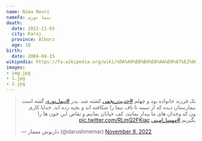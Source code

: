 ```yaml
---
name: Nima Nouri
nameFa: نیما نوری
death:
  date: 2022-11-03
  city: Karaj
  province: Alborz
  age: 18
birth:
  date: 2004-04-15
wikipedia: https://fa.wikipedia.org/wiki/%DA%A9%D8%B4%D8%AA%D9%87%E2%80%8C%D8%B4%D8%AF%D9%86_%D9%86%DB%8C%D9%85%D8%A7_%D9%86%D9%88%D8%B1%DB%8C
images:
- img.jpg
- 1.jpg
- 2.jpg
---
```



<blockquote class="twitter-tweet"><p lang="fa" dir="rtl">تک فرزند خانواده بود و چهلم <a href="https://twitter.com/hashtag/%D8%AD%D8%AF%DB%8C%D8%AB_%D9%86%D8%AC%D9%81%DB%8C?src=hash&amp;ref_src=twsrc%5Etfw">#حدیث_نجفی</a> کشته شد. پدر <a href="https://twitter.com/hashtag/%D9%86%DB%8C%D9%85%D8%A7_%D9%86%D9%88%D8%B1%DB%8C?src=hash&amp;ref_src=twsrc%5Etfw">#نیما_نوری</a> گفته است بیمارستان دیده که از سینه تا ناف نیما را شکافته اند و بخیه زده اند. خدایا کاری ون که وجدان های ما بیدار بمانند، کف خیابان بمانیم و تقاص این خون ها را بگیریم.<a href="https://twitter.com/hashtag/%D9%85%D9%87%D8%B3%D8%A7_%D8%A7%D9%85%DB%8C%D9%86%DB%8C?src=hash&amp;ref_src=twsrc%5Etfw">#مهسا_امینی</a> <a href="https://t.co/RLmQ2FKiac">pic.twitter.com/RLmQ2FKiac</a></p>&mdash; داریوش معمار (@darushmemar) <a href="https://twitter.com/darushmemar/status/1590014345131749377?ref_src=twsrc%5Etfw">November 8, 2022</a></blockquote> <script async src="https://platform.twitter.com/widgets.js" charset="utf-8"></script>